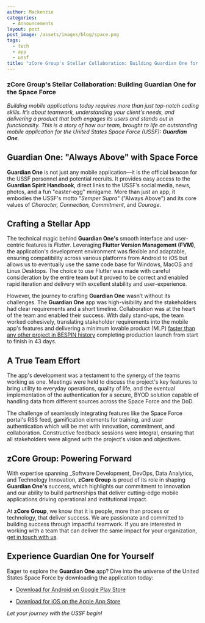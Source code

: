 ```yaml
---
author: Mackenzie
categories:
  - Announcements
layout: post
post_image: /assets/images/blog/space.png
tags:
  - tech
  - app
  - ussf
title: "zCore Group's Stellar Collaboration: Building Guardian One for the Space Force"
---
```


### zCore Group's Stellar Collaboration: Building Guardian One for the Space Force

_Building mobile applications today requires more than just top-notch coding skills. It’s about teamwork, understanding your client's needs, and delivering a product that both engages its users and stands out in functionality. This is a story of how our team, brought to life an outstanding mobile application for the United States Space Force (USSF): **Guardian One**._

## Guardian One: "Always Above" with Space Force

**Guardian One** is not just any mobile application—it is the official beacon for the USSF personnel and potential recruits. It provides easy access to the **Guardian Spirit Handbook**, direct links to the USSF’s social media, news, photos, and a fun "easter-egg" minigame. More than just an app, it embodies the USSF's motto "_Semper Supra_" ("Always Above") and its core values of _Character, Connection, Commitment_, and _Courage_.

## Crafting a Stellar App

The technical magic behind **Guardian One's** smooth interface and user-centric features is _Flutter_. Leveraging **Flutter Version Management (FVM)**, the application's development environment was flexible and adaptable, ensuring compatibility across various platforms from Android to iOS but allows us to eventually use the same code base for Windows, MacOS and Linux Desktops. The choice to use Flutter was made with careful consideration by the entire team but it proved to be correct and enabled rapid iteration and delivery with excellent stability and user-experience.

However, the journey to crafting **Guardian One** wasn’t without its challenges. The **Guardian One** app was high-visibility and the stakeholders had clear requirements and a short timeline. Collaboration was at the heart of the team and enabled their success. With daily stand-ups, the team worked cohesively, translating stakeholder requirements into the mobile app's features and delivering a minimum lovable product (MLP) [faster than any other project in BESPIN history](https://www.linkedin.com/feed/update/urn:li:activity:7099783608348934144/) completing production launch from start to finish in 43 days.

## A True Team Effort

The app's development was a testament to the synergy of the teams working as one. Meetings were held to discuss the project's key features to bring utility to everyday operations, quality of life, and the eventual implementation of the authentication for a secure, BYOD solution capable of handling data from different sources across the Space Force and the DoD.

The challenge of seamlessly integrating features like the Space Force portal's RSS feed, gamification elements for training, and user authentication which will be met with innovation, commitment, and collaboration. Constructive feedback sessions were integral, ensuring that all stakeholders were aligned with the project's vision and objectives.

## zCore Group: Powering Forward

With expertise spanning _Software Development, DevOps, Data Analytics, and Technology Innovation, **zCore Group** is proud of its role in shaping **Guardian One's** success, which highlights our commitment to innovation and our ability to build partnerships that deliver cutting-edge mobile applications driving operational and institutional impact.

At **zCore Group**, we know that it is people, more than process or technology, that deliver success. We are passionate and committed to building success through impactful teamwork. If you are interested in working with a team that can deliver the same impact for your organization, [get in touch with us](mailto:contact@zcoregroup.com).

## Experience Guardian One for Yourself

Eager to explore the **Guardian One** app? Dive into the universe of the United States Space Force by downloading the application today:

- [Download for Android on Google Play Store](https://play.google.com/store/apps/details?id=com.zcore.guardianone)
  
- [Download for iOS on the Apple App Store](https://apps.apple.com/app/guardian-one/id1234567890)

_Let your journey with the USSF begin!_

